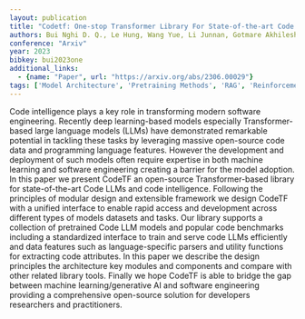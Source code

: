 ```yaml
---
layout: publication
title: "Codetf: One-stop Transformer Library For State-of-the-art Code LLM"
authors: Bui Nghi D. Q., Le Hung, Wang Yue, Li Junnan, Gotmare Akhilesh Deepak, Hoi Steven C. H.
conference: "Arxiv"
year: 2023
bibkey: bui2023one
additional_links:
  - {name: "Paper", url: "https://arxiv.org/abs/2306.00029"}
tags: ['Model Architecture', 'Pretraining Methods', 'RAG', 'Reinforcement Learning', 'Tools', 'Transformer']
---
```

Code intelligence plays a key role in transforming modern software engineering. Recently deep learning-based models especially Transformer-based large language models (LLMs) have demonstrated remarkable potential in tackling these tasks by leveraging massive open-source code data and programming language features. However the development and deployment of such models often require expertise in both machine learning and software engineering creating a barrier for the model adoption. In this paper we present CodeTF an open-source Transformer-based library for state-of-the-art Code LLMs and code intelligence. Following the principles of modular design and extensible framework we design CodeTF with a unified interface to enable rapid access and development across different types of models datasets and tasks. Our library supports a collection of pretrained Code LLM models and popular code benchmarks including a standardized interface to train and serve code LLMs efficiently and data features such as language-specific parsers and utility functions for extracting code attributes. In this paper we describe the design principles the architecture key modules and components and compare with other related library tools. Finally we hope CodeTF is able to bridge the gap between machine learning/generative AI and software engineering providing a comprehensive open-source solution for developers researchers and practitioners.
